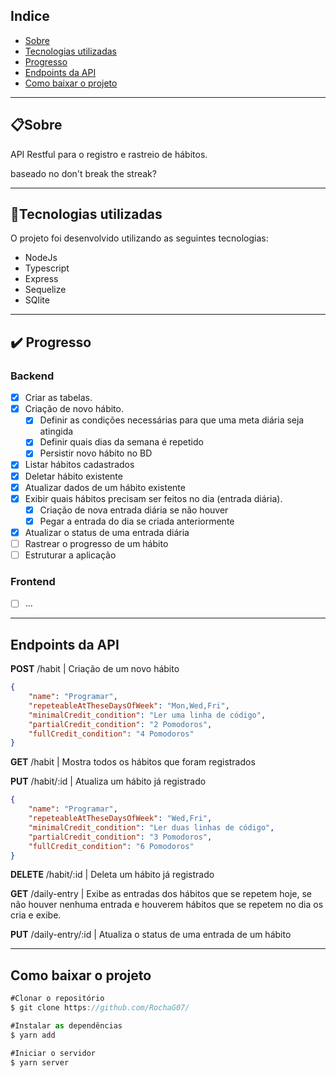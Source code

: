 ## Indice
- [Sobre](#-sobre)
- [Tecnologias utilizadas](#-tecnologias-utilizadas)
- [Progresso](#-progresso)
- [Endpoints da API](#-endpoints-da-API)
- [Como baixar o projeto](#-como-baixar-o-projeto)

---

## 📋Sobre
API Restful para o registro e rastreio de hábitos.

baseado no don't break the streak?


---

## 📌Tecnologias utilizadas
O projeto foi desenvolvido utilizando as seguintes tecnologias:

- NodeJs
- Typescript
- Express
- Sequelize
- SQlite

---

## ✔️ Progresso
### Backend
- [x] Criar as tabelas.
- [x] Criação de novo hábito.
	- [x] Definir as condições necessárias para que uma meta diária seja atingida
	- [x] Definir quais dias da semana é repetido
	- [x] Persistir novo hábito no BD
- [x] Listar hábitos cadastrados
- [x] Deletar hábito existente
- [x] Atualizar dados de um hábito existente
- [x] Exibir quais hábitos precisam ser feitos no dia (entrada diária).
	- [x] Criação de nova entrada diária se não houver
	- [x] Pegar a entrada do dia se criada anteriormente
- [x] Atualizar o status de uma entrada diária 
- [ ] Rastrear o progresso de um hábito
- [ ] Estruturar a aplicação

### Frontend
- [ ] ...

---

## Endpoints da API
**POST** /habit | Criação de um novo hábito
```json
{
	"name": "Programar",
	"repeteableAtTheseDaysOfWeek": "Mon,Wed,Fri",
	"minimalCredit_condition": "Ler uma linha de código",
	"partialCredit_condition": "2 Pomodoros",
	"fullCredit_condition": "4 Pomodoros"
}
```
**GET** /habit | Mostra todos os hábitos que foram registrados

**PUT** /habit/:id | Atualiza um hábito já registrado
```json
{
	"name": "Programar",
	"repeteableAtTheseDaysOfWeek": "Wed,Fri",
	"minimalCredit_condition": "Ler duas linhas de código",
	"partialCredit_condition": "3 Pomodoros",
	"fullCredit_condition": "6 Pomodoros"
}
```

**DELETE** /habit/:id | Deleta um hábito já registrado

**GET** /daily-entry | Exibe as entradas dos hábitos que se repetem hoje, se não houver nenhuma entrada e houverem hábitos que se repetem no dia os cria e exibe.  

**PUT** /daily-entry/:id | Atualiza o status de uma entrada de um hábito

---

## Como baixar o projeto
```jsx
#Clonar o repositório
$ git clone https://github.com/RochaG07/

#Instalar as dependências
$ yarn add

#Iniciar o servidor
$ yarn server
```
